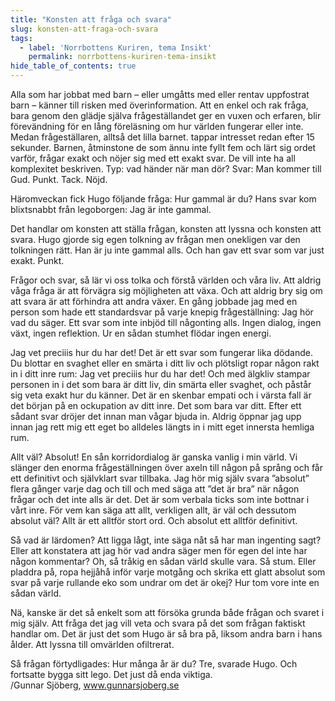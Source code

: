 ```yaml
---
title: "Konsten att fråga och svara"
slug: konsten-att-fraga-och-svara
tags:
  - label: 'Norrbottens Kuriren, tema Insikt'
    permalink: norrbottens-kuriren-tema-insikt
hide_table_of_contents: true
---
```

Alla som har jobbat med barn – eller umgåtts med eller rentav uppfostrat barn – känner till risken med överinformation. Att en enkel och rak fråga, bara genom den glädje själva frågeställandet ger en vuxen och erfaren, blir förevändning för en lång föreläsning om hur världen fungerar eller inte. Medan frågeställaren, alltså det lilla barnet. tappar intresset redan efter 15 sekunder. Barnen, åtminstone de som ännu inte fyllt fem och lärt sig ordet varför, frågar exakt och nöjer sig med ett exakt svar. De vill inte ha all komplexitet beskriven. Typ: vad händer när man dör? Svar: Man kommer till Gud. Punkt. Tack. Nöjd.

<!--truncate-->

Häromveckan fick Hugo följande fråga: Hur gammal är du? Hans svar kom blixtsnabbt från legoborgen: Jag är inte gammal.

Det handlar om konsten att ställa frågan, konsten att lyssna och konsten att svara. Hugo gjorde sig egen tolkning av frågan men onekligen var den tolkningen rätt. Han är ju inte gammal alls. Och han gav ett svar som var just exakt. Punkt.

Frågor och svar, så lär vi oss tolka och förstå världen och våra liv. Att aldrig våga fråga är att förvägra sig möjligheten att växa. Och att aldrig bry sig om att svara är att förhindra att andra växer. En gång jobbade jag med en person som hade ett standardsvar på varje knepig frågeställning: Jag hör vad du säger. Ett svar som inte inbjöd till någonting alls. Ingen dialog, ingen växt, ingen reflektion. Ur en sådan stumhet flödar ingen energi.

Jag vet preciiis hur du har det! Det är ett svar som fungerar lika dödande. Du blottar en svaghet eller en smärta i ditt liv och plötsligt ropar någon rakt in i ditt inre rum: Jag vet preciiis hur du har det! Och med älgkliv stampar personen in i det som bara är ditt liv, din smärta eller svaghet, och påstår sig veta exakt hur du känner. Det är en skenbar empati och i värsta fall är det början på en ockupation av ditt inre. Det som bara var ditt. Efter ett sådant svar dröjer det innan man vågar bjuda in. Aldrig öppnar jag upp innan jag rett mig ett eget bo alldeles längts in i mitt eget innersta hemliga rum.

Allt väl? Absolut! En sån korridordialog är ganska vanlig i min värld. Vi slänger den enorma frågeställningen över axeln till någon på språng och får ett definitivt och självklart svar tillbaka. Jag hör mig själv svara ”absolut” flera gånger varje dag och till och med säga att ”det är bra” när någon frågar och det inte alls är det. Det är som verbala ticks som inte bottnar i vårt inre. För vem kan säga att allt, verkligen allt, är väl och dessutom absolut väl? Allt är ett alltför stort ord. Och absolut ett alltför definitivt. 

Så vad är lärdomen? Att ligga lågt, inte säga nåt så har man ingenting sagt? Eller att konstatera att jag hör vad andra säger men för egen del inte har någon kommentar? Oh, så tråkig en sådan värld skulle vara. Så stum. Eller pladdra på, ropa hejjåhå inför varje motgång och skrika ett glatt absolut som svar på varje rullande eko som undrar om det är okej? Hur tom vore inte en sådan värld.

Nä, kanske är det så enkelt som att försöka grunda både frågan och svaret i mig själv. Att fråga det jag vill veta och svara på det som frågan faktiskt handlar om. Det är just det som Hugo är så bra på, liksom andra barn i hans ålder. Att lyssna till omvärlden ofiltrerat. 

Så frågan förtydligades: Hur många år är du? Tre, svarade Hugo. Och fortsatte bygga sitt lego. Det just då enda viktiga.  
/Gunnar Sjöberg, www.gunnarsjoberg.se

